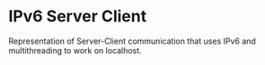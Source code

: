 # IPv6 Server Client
Representation of Server-Client communication that uses IPv6 and multithreading to work on localhost.
